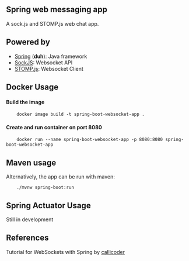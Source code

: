 
## Spring web messaging app

A sock.js and STOMP.js web chat app.
## Powered by

- [Spring](https://spring.io) (**duh**): Java framework
- [SockJS](https://github.com/sockjs/sockjs-client): Websocket API
- [STOMP.js](https://github.com/stomp-js/stompjs): Websocket Client




## Docker Usage

#### Build the image

```
    docker image build -t spring-boot-websocket-app .
```

#### Create and run container on port 8080

```
    docker run --name spring-boot-websocket-app -p 8080:8080 spring-boot-websocket-app
```


## Maven usage
Alternatively, the app can be run with maven:
```
    ./mvnw spring-boot:run
```

## Spring Actuator Usage
Still in development
## References

Tutorial for WebSockets with Spring by [callicoder](https://www.callicoder.com/spring-boot-websocket-chat-example/)
